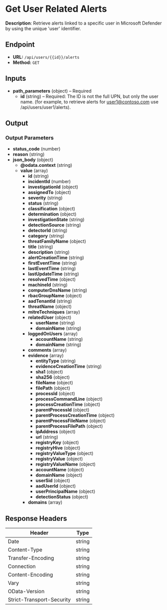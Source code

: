 # Get User Related Alerts

**Description**: Retrieve alerts linked to a specific user in Microsoft Defender by using the unique 'user' identifier.

## Endpoint

- **URL:** `/api/users/{{id}}/alerts`
- **Method:** `GET`
## Inputs

- **path_parameters** (object) – Required
  - **id** (string) – Required: The ID is not the full UPN, but only the user name. (for example, to retrieve alerts for user1@contoso.com use /api/users/user1/alerts).
## Output

### Output Parameters

- **status_code** (number)
- **reason** (string)
- **json_body** (object)
  - **@odata.context** (string)
  - **value** (array)
    - **id** (string)
    - **incidentId** (number)
    - **investigationId** (object)
    - **assignedTo** (object)
    - **severity** (string)
    - **status** (string)
    - **classification** (object)
    - **determination** (object)
    - **investigationState** (string)
    - **detectionSource** (string)
    - **detectorId** (string)
    - **category** (string)
    - **threatFamilyName** (object)
    - **title** (string)
    - **description** (string)
    - **alertCreationTime** (string)
    - **firstEventTime** (string)
    - **lastEventTime** (string)
    - **lastUpdateTime** (string)
    - **resolvedTime** (object)
    - **machineId** (string)
    - **computerDnsName** (string)
    - **rbacGroupName** (object)
    - **aadTenantId** (string)
    - **threatName** (object)
    - **mitreTechniques** (array)
    - **relatedUser** (object)
      - **userName** (string)
      - **domainName** (string)
    - **loggedOnUsers** (array)
      - **accountName** (string)
      - **domainName** (string)
    - **comments** (array)
    - **evidence** (array)
      - **entityType** (string)
      - **evidenceCreationTime** (string)
      - **sha1** (object)
      - **sha256** (object)
      - **fileName** (object)
      - **filePath** (object)
      - **processId** (object)
      - **processCommandLine** (object)
      - **processCreationTime** (object)
      - **parentProcessId** (object)
      - **parentProcessCreationTime** (object)
      - **parentProcessFileName** (object)
      - **parentProcessFilePath** (object)
      - **ipAddress** (object)
      - **url** (string)
      - **registryKey** (object)
      - **registryHive** (object)
      - **registryValueType** (object)
      - **registryValue** (object)
      - **registryValueName** (object)
      - **accountName** (object)
      - **domainName** (object)
      - **userSid** (object)
      - **aadUserId** (object)
      - **userPrincipalName** (object)
      - **detectionStatus** (object)
    - **domains** (array)
## Response Headers

| Header | Type |
|--------|------|
| Date | string |
| Content-Type | string |
| Transfer-Encoding | string |
| Connection | string |
| Content-Encoding | string |
| Vary | string |
| OData-Version | string |
| Strict-Transport-Security | string |
